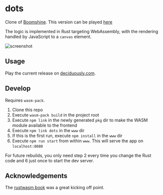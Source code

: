 # dots
Clone of [Boomshine](http://www.k2xl.com/games/boomshine/).  This version can be played [here](http://deciduously.com/dots)

The logic is implemented in Rust targeting WebAssembly, with the rendering handled by JavaScript to a `canvas` element.

![screenshot](https://i.imgur.com/QYgJVLW.png)

## Usage

Play the current release on [deciduously.com](http://deciduously.com/static/extern/dots/index.html).

## Develop

Requires `wasm-pack`.

1. Clone this repo
2. Execute `wasm-pack build` in the project root
3. Execute `npm link` in the newly generated `pkg` dir to make the WASM module available to the frontend
4. Execute `npm link dots` in the `www` dir
5. If this is the first run, execute `npm install` in the `www` dir
6. Execute `npm run start` from within `www`.  This will serve the app on `localhost:8080`

For future rebuilds, you only need step 2 every time you change the Rust code and 6 just once to start the dev server.

## Acknowledgements

The [rustwasm book](https://rustwasm.github.io/book/) was a great kicking off point.